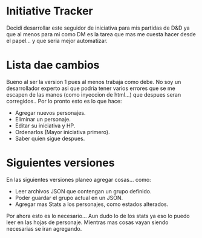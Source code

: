 # Initiative Tracker
Decidí desarrollar este seguidor de iniciativa para mis partidas de D&D ya que al menos para mi como DM es la tarea que mas me cuesta hacer desde el papel... y que seria mejor automatizar.

# Lista dae cambios
Bueno al ser la version 1 pues al menos trabaja como debe. No soy un desarrollador experto asi que podria tener varios errores que se me escapen de las manos (como inyeccion de html...) que despues seran corregidos..
Por lo pronto esto es lo que hace:
- Agregar nuevos personajes.
- Eliminar un personaje.
- Editar su iniciativa y HP.
- Ordenarlos (Mayor iniciativa primero).
- Saber quien sigue despues.

# Siguientes versiones
En las siguientes versiones planeo agregar cosas... como:
- Leer archivos JSON que contengan un grupo definido.
- Poder guardar el grupo actual en un JSON.
- Agregar mas Stats a los personajes, como estados alterados.

Por ahora esto es lo necesario... Aun dudo lo de los stats ya eso lo puedo leer en las hojas de personaje.
Mientras mas cosas vayan siendo necesarias se iran agregando.
